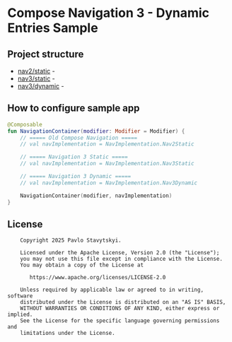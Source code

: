 # Compose Navigation 3 - Dynamic Entries Sample

## Project structure

- [nav2/static](app/src/main/java/io/morfly/navsample/nav2/static/NavigationV2Static.kt) -
- [nav3/static](app/src/main/java/io/morfly/navsample/nav3/static/NavigationV3Static.kt) -
- [nav3/dynamic](app/src/main/java/io/morfly/navsample/nav3/dynamic/NavigationV3Dynamic.kt) -

## How to configure sample app

```kotlin
@Composable
fun NavigationContainer(modifier: Modifier = Modifier) {
    // ===== Old Compose Navigation =====
    // val navImplementation = NavImplementation.Nav2Static

    // ===== Navigation 3 Static =====
    // val navImplementation = NavImplementation.Nav3Static

    // ===== Navigation 3 Dynamic =====
    // val navImplementation = NavImplementation.Nav3Dynamic

    NavigationContainer(modifier, navImplementation)
}
```

## License

```
    Copyright 2025 Pavlo Stavytskyi.

    Licensed under the Apache License, Version 2.0 (the "License");
    you may not use this file except in compliance with the License.
    You may obtain a copy of the License at

       https://www.apache.org/licenses/LICENSE-2.0

    Unless required by applicable law or agreed to in writing, software
    distributed under the License is distributed on an "AS IS" BASIS,
    WITHOUT WARRANTIES OR CONDITIONS OF ANY KIND, either express or implied.
    See the License for the specific language governing permissions and
    limitations under the License.
```
